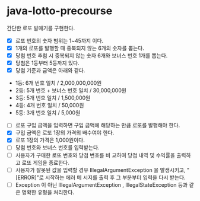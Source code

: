 # java-lotto-precourse


간단한 로또 발매기를 구현한다.
- [X]  로또 번호의 숫자 범위는 1~45까지 이다.
- [X]  1개의 로또를 발행할 때 중복되지 않는 6개의 숫자를 뽑는다.
- [X]  당첨 번호 추첨 시 중복되지 않는 숫자 6개와 보너스 번호 1개를 뽑는다.
- [X]  당첨은 1등부터 5등까지 있다.
- [X]  당첨 기준과 금액은 아래와 같다. 
  - 1등: 6개 번호 일치 / 2,000,000,000원
  - 2등: 5개 번호 + 보너스 번호 일치 / 30,000,000원 
  - 3등: 5개 번호 일치 / 1,500,000원
  - 4등: 4개 번호 일치 / 50,000원 
  - 5등: 3개 번호 일치 / 5,000원
- [ ]  로또 구입 금액을 입력하면 구입 금액에 해당하는 만큼 로또를 발행해야 한다.
- [X]  구입 금액은 로또 1장의 가격의 배수여야 한다.
- [X]  로또 1장의 가격은 1,000원이다.
- [ ]  당첨 번호와 보너스 번호를 입력받는다. 
- [ ]  사용자가 구매한 로또 번호와 당첨 번호를 비 교하여 당첨 내역 및 수익률을 출력하고 로또 게임을 종료한다.
- [ ]  사용자가 잘못된 값을 입력할 경우 IllegalArgumentException 을 발생시키고, "[ERROR]"로 시작하는 에러 메 시지를 출력 후 그 부분부터 입력을 다시 받는다.
- [ ]  Exception 이 아닌 IllegalArgumentException , IllegalStateException 등과 같은 명확한 유형을 처리한다.
